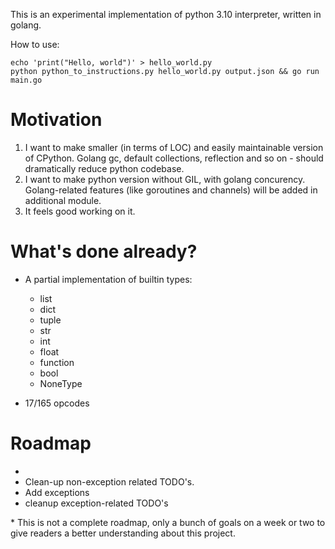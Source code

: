 This is an experimental implementation of python 3.10 interpreter, written in golang.

How to use:
```
echo 'print("Hello, world")' > hello_world.py
python python_to_instructions.py hello_world.py output.json && go run main.go
```

# Motivation

1. I want to make smaller (in terms of LOC) and easily maintainable version of CPython. Golang gc, default collections, reflection and so on - should dramatically reduce python codebase.
1. I want to make python version without GIL, with golang concurency. Golang-related features (like goroutines and channels) will be added in additional module.
1. It feels good working on it.

# What's done already?

* A partial implementation of builtin types:

    * list
    * dict
    * tuple
    * str
    * int
    * float
    * function
    * bool
    * NoneType

* 17/165 opcodes

# Roadmap

* 
* Clean-up non-exception related TODO's.
* Add exceptions
* cleanup exception-related TODO's

\* This is not a complete roadmap, only a bunch of goals on a week or two to give readers a better understanding about this project.